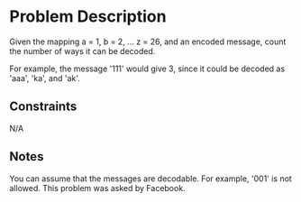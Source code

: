 # Problem Description

Given the mapping a = 1, b = 2, ... z = 26, and an encoded message, count the number of ways it can be decoded.

For example, the message '111' would give 3, since it could be decoded as 'aaa', 'ka', and 'ak'.


## Constraints
N/A

## Notes
You can assume that the messages are decodable. For example, '001' is not allowed.
This problem was asked by Facebook.